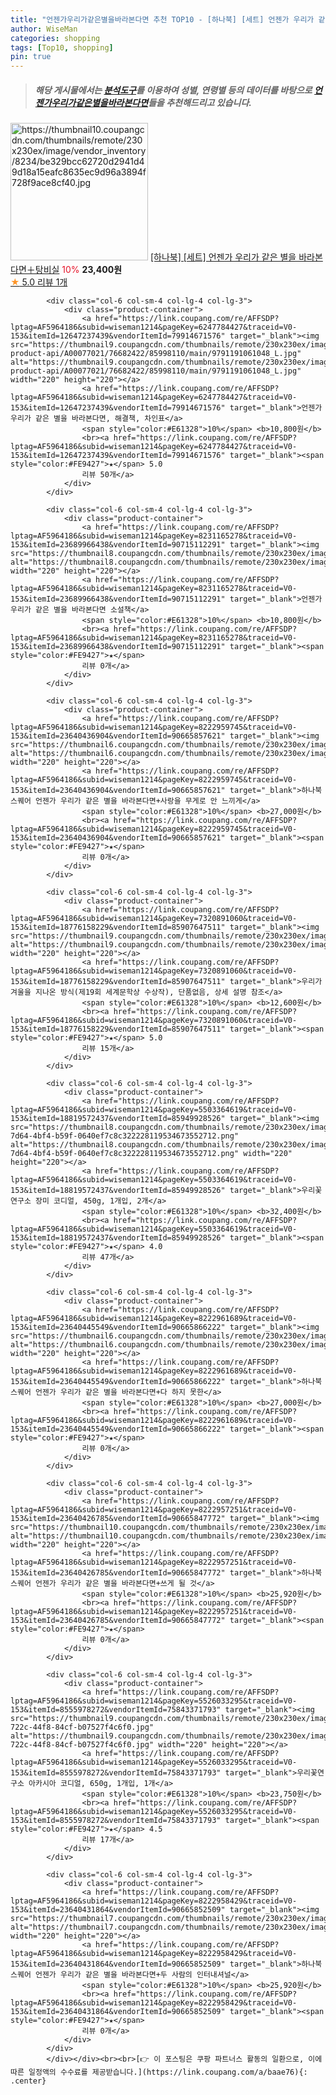 ```yaml
---
title: "언젠가우리가같은별을바라본다면 추천 TOP10 - [하나북] [세트] 언젠가 우리가 같은 별을 바라본다면＋탕비실"
author: WiseMan
categories: shopping
tags: [Top10, shopping]
pin: true
---
```


> ##### 해당 게시물에서는 [**분석도구**](https://itemscout.io/)를 이용하여 **성별**, **연령별** 등의 데이터를 바탕으로 [**언젠가우리가같은별을바라본다면**](https://link.coupang.com/a/baae76)들을 추천해드리고 있습니다.
<div class="container"><div class="row">
            <div class="col-6 col-sm-4 col-lg-4 col-lg-3">
                <div class="product-container">
                    <a href="https://link.coupang.com/re/AFFSDP?lptag=AF5964186&subid=wiseman1214&pageKey=8217766470&traceid=V0-153&itemId=23610107493&vendorItemId=90635770694" target="_blank"><img src="https://thumbnail10.coupangcdn.com/thumbnails/remote/230x230ex/image/vendor_inventory/8234/be329bcc62720d2941d49d18a15eafc8635ec9d96a3894f728f9ace8cf40.jpg" alt="https://thumbnail10.coupangcdn.com/thumbnails/remote/230x230ex/image/vendor_inventory/8234/be329bcc62720d2941d49d18a15eafc8635ec9d96a3894f728f9ace8cf40.jpg" width="220" height="220"></a>
                    <a href="https://link.coupang.com/re/AFFSDP?lptag=AF5964186&subid=wiseman1214&pageKey=8217766470&traceid=V0-153&itemId=23610107493&vendorItemId=90635770694" target="_blank">[하나북] [세트] 언젠가 우리가 같은 별을 바라본다면＋탕비실</a>
                    <span style="color:#E61328">10%</span> <b>23,400원</b>
                    <br><a href="https://link.coupang.com/re/AFFSDP?lptag=AF5964186&subid=wiseman1214&pageKey=8217766470&traceid=V0-153&itemId=23610107493&vendorItemId=90635770694" target="_blank"><span style="color:#FE9427">★</span> 5.0
                    리뷰 1개</a>
                </div>
            </div>
            
            <div class="col-6 col-sm-4 col-lg-4 col-lg-3">
                <div class="product-container">
                    <a href="https://link.coupang.com/re/AFFSDP?lptag=AF5964186&subid=wiseman1214&pageKey=6247784427&traceid=V0-153&itemId=12647237439&vendorItemId=79914671576" target="_blank"><img src="https://thumbnail9.coupangcdn.com/thumbnails/remote/230x230ex/image/retail-product-api/A00077021/76682422/85998110/main/9791191061048_L.jpg" alt="https://thumbnail9.coupangcdn.com/thumbnails/remote/230x230ex/image/retail-product-api/A00077021/76682422/85998110/main/9791191061048_L.jpg" width="220" height="220"></a>
                    <a href="https://link.coupang.com/re/AFFSDP?lptag=AF5964186&subid=wiseman1214&pageKey=6247784427&traceid=V0-153&itemId=12647237439&vendorItemId=79914671576" target="_blank">언젠가 우리가 같은 별을 바라본다면, 해결책, 차인표</a>
                    <span style="color:#E61328">10%</span> <b>10,800원</b>
                    <br><a href="https://link.coupang.com/re/AFFSDP?lptag=AF5964186&subid=wiseman1214&pageKey=6247784427&traceid=V0-153&itemId=12647237439&vendorItemId=79914671576" target="_blank"><span style="color:#FE9427">★</span> 5.0
                    리뷰 50개</a>
                </div>
            </div>
            
            <div class="col-6 col-sm-4 col-lg-4 col-lg-3">
                <div class="product-container">
                    <a href="https://link.coupang.com/re/AFFSDP?lptag=AF5964186&subid=wiseman1214&pageKey=8231165278&traceid=V0-153&itemId=23689966438&vendorItemId=90715112291" target="_blank"><img src="https://thumbnail8.coupangcdn.com/thumbnails/remote/230x230ex/image/vendor_inventory/22a1/6b2104eac07fd138c78827ddefed27854bf7c1783b2813eb5da1ee907472.jpg" alt="https://thumbnail8.coupangcdn.com/thumbnails/remote/230x230ex/image/vendor_inventory/22a1/6b2104eac07fd138c78827ddefed27854bf7c1783b2813eb5da1ee907472.jpg" width="220" height="220"></a>
                    <a href="https://link.coupang.com/re/AFFSDP?lptag=AF5964186&subid=wiseman1214&pageKey=8231165278&traceid=V0-153&itemId=23689966438&vendorItemId=90715112291" target="_blank">언젠가 우리가 같은 별을 바라본다면 소설책</a>
                    <span style="color:#E61328">10%</span> <b>10,800원</b>
                    <br><a href="https://link.coupang.com/re/AFFSDP?lptag=AF5964186&subid=wiseman1214&pageKey=8231165278&traceid=V0-153&itemId=23689966438&vendorItemId=90715112291" target="_blank"><span style="color:#FE9427">★</span> 
                    리뷰 0개</a>
                </div>
            </div>
            
            <div class="col-6 col-sm-4 col-lg-4 col-lg-3">
                <div class="product-container">
                    <a href="https://link.coupang.com/re/AFFSDP?lptag=AF5964186&subid=wiseman1214&pageKey=8222959745&traceid=V0-153&itemId=23640436904&vendorItemId=90665857621" target="_blank"><img src="https://thumbnail6.coupangcdn.com/thumbnails/remote/230x230ex/image/vendor_inventory/6a5c/b202fd3c129f2c531d165aeda6abf61b41be95ee3ce0d1b5a92b196eb18c.jpg" alt="https://thumbnail6.coupangcdn.com/thumbnails/remote/230x230ex/image/vendor_inventory/6a5c/b202fd3c129f2c531d165aeda6abf61b41be95ee3ce0d1b5a92b196eb18c.jpg" width="220" height="220"></a>
                    <a href="https://link.coupang.com/re/AFFSDP?lptag=AF5964186&subid=wiseman1214&pageKey=8222959745&traceid=V0-153&itemId=23640436904&vendorItemId=90665857621" target="_blank">하나북스퀘어 언젠가 우리가 같은 별을 바라본다면+사랑을 무게로 안 느끼게</a>
                    <span style="color:#E61328">10%</span> <b>27,000원</b>
                    <br><a href="https://link.coupang.com/re/AFFSDP?lptag=AF5964186&subid=wiseman1214&pageKey=8222959745&traceid=V0-153&itemId=23640436904&vendorItemId=90665857621" target="_blank"><span style="color:#FE9427">★</span> 
                    리뷰 0개</a>
                </div>
            </div>
            
            <div class="col-6 col-sm-4 col-lg-4 col-lg-3">
                <div class="product-container">
                    <a href="https://link.coupang.com/re/AFFSDP?lptag=AF5964186&subid=wiseman1214&pageKey=7320891060&traceid=V0-153&itemId=18776158229&vendorItemId=85907647511" target="_blank"><img src="https://thumbnail9.coupangcdn.com/thumbnails/remote/230x230ex/image/vendor_inventory/9f86/ab45bdafac18b1bf7d5420a791ef4d69c266d7d8c0f7b7c4ca5e57667230.jpg" alt="https://thumbnail9.coupangcdn.com/thumbnails/remote/230x230ex/image/vendor_inventory/9f86/ab45bdafac18b1bf7d5420a791ef4d69c266d7d8c0f7b7c4ca5e57667230.jpg" width="220" height="220"></a>
                    <a href="https://link.coupang.com/re/AFFSDP?lptag=AF5964186&subid=wiseman1214&pageKey=7320891060&traceid=V0-153&itemId=18776158229&vendorItemId=85907647511" target="_blank">우리가 겨울을 지나온 방식(제19회 세계문학상 수상작), 단품없음, 상세 설명 참조</a>
                    <span style="color:#E61328">10%</span> <b>12,600원</b>
                    <br><a href="https://link.coupang.com/re/AFFSDP?lptag=AF5964186&subid=wiseman1214&pageKey=7320891060&traceid=V0-153&itemId=18776158229&vendorItemId=85907647511" target="_blank"><span style="color:#FE9427">★</span> 5.0
                    리뷰 15개</a>
                </div>
            </div>
            
            <div class="col-6 col-sm-4 col-lg-4 col-lg-3">
                <div class="product-container">
                    <a href="https://link.coupang.com/re/AFFSDP?lptag=AF5964186&subid=wiseman1214&pageKey=5503364619&traceid=V0-153&itemId=18819572437&vendorItemId=85949928526" target="_blank"><img src="https://thumbnail8.coupangcdn.com/thumbnails/remote/230x230ex/image/retail/images/79e49241-7d64-4bf4-b59f-0640ef7c8c322228119534673552712.png" alt="https://thumbnail8.coupangcdn.com/thumbnails/remote/230x230ex/image/retail/images/79e49241-7d64-4bf4-b59f-0640ef7c8c322228119534673552712.png" width="220" height="220"></a>
                    <a href="https://link.coupang.com/re/AFFSDP?lptag=AF5964186&subid=wiseman1214&pageKey=5503364619&traceid=V0-153&itemId=18819572437&vendorItemId=85949928526" target="_blank">우리꽃연구소 장미 코디얼, 450g, 1개입, 2개</a>
                    <span style="color:#E61328">10%</span> <b>32,400원</b>
                    <br><a href="https://link.coupang.com/re/AFFSDP?lptag=AF5964186&subid=wiseman1214&pageKey=5503364619&traceid=V0-153&itemId=18819572437&vendorItemId=85949928526" target="_blank"><span style="color:#FE9427">★</span> 4.0
                    리뷰 47개</a>
                </div>
            </div>
            
            <div class="col-6 col-sm-4 col-lg-4 col-lg-3">
                <div class="product-container">
                    <a href="https://link.coupang.com/re/AFFSDP?lptag=AF5964186&subid=wiseman1214&pageKey=8222961689&traceid=V0-153&itemId=23640445549&vendorItemId=90665866222" target="_blank"><img src="https://thumbnail6.coupangcdn.com/thumbnails/remote/230x230ex/image/vendor_inventory/f2b1/44b599a4b0565f1b221a872f10aed450284bbcd4d142f5e709ef1998d1cb.jpg" alt="https://thumbnail6.coupangcdn.com/thumbnails/remote/230x230ex/image/vendor_inventory/f2b1/44b599a4b0565f1b221a872f10aed450284bbcd4d142f5e709ef1998d1cb.jpg" width="220" height="220"></a>
                    <a href="https://link.coupang.com/re/AFFSDP?lptag=AF5964186&subid=wiseman1214&pageKey=8222961689&traceid=V0-153&itemId=23640445549&vendorItemId=90665866222" target="_blank">하나북스퀘어 언젠가 우리가 같은 별을 바라본다면+다 하지 못한</a>
                    <span style="color:#E61328">10%</span> <b>27,000원</b>
                    <br><a href="https://link.coupang.com/re/AFFSDP?lptag=AF5964186&subid=wiseman1214&pageKey=8222961689&traceid=V0-153&itemId=23640445549&vendorItemId=90665866222" target="_blank"><span style="color:#FE9427">★</span> 
                    리뷰 0개</a>
                </div>
            </div>
            
            <div class="col-6 col-sm-4 col-lg-4 col-lg-3">
                <div class="product-container">
                    <a href="https://link.coupang.com/re/AFFSDP?lptag=AF5964186&subid=wiseman1214&pageKey=8222957251&traceid=V0-153&itemId=23640426785&vendorItemId=90665847772" target="_blank"><img src="https://thumbnail10.coupangcdn.com/thumbnails/remote/230x230ex/image/vendor_inventory/f933/917b5c42173ea0e9120debd158888ba3c5da3f91ca4072ae8f01e3eb0d19.jpg" alt="https://thumbnail10.coupangcdn.com/thumbnails/remote/230x230ex/image/vendor_inventory/f933/917b5c42173ea0e9120debd158888ba3c5da3f91ca4072ae8f01e3eb0d19.jpg" width="220" height="220"></a>
                    <a href="https://link.coupang.com/re/AFFSDP?lptag=AF5964186&subid=wiseman1214&pageKey=8222957251&traceid=V0-153&itemId=23640426785&vendorItemId=90665847772" target="_blank">하나북스퀘어 언젠가 우리가 같은 별을 바라본다면+쓰게 될 것</a>
                    <span style="color:#E61328">10%</span> <b>25,920원</b>
                    <br><a href="https://link.coupang.com/re/AFFSDP?lptag=AF5964186&subid=wiseman1214&pageKey=8222957251&traceid=V0-153&itemId=23640426785&vendorItemId=90665847772" target="_blank"><span style="color:#FE9427">★</span> 
                    리뷰 0개</a>
                </div>
            </div>
            
            <div class="col-6 col-sm-4 col-lg-4 col-lg-3">
                <div class="product-container">
                    <a href="https://link.coupang.com/re/AFFSDP?lptag=AF5964186&subid=wiseman1214&pageKey=5526033295&traceid=V0-153&itemId=8555978272&vendorItemId=75843371793" target="_blank"><img src="https://thumbnail9.coupangcdn.com/thumbnails/remote/230x230ex/image/retail/images/2021/05/13/12/3/f0e01e54-722c-44f8-84cf-b07527f4c6f0.jpg" alt="https://thumbnail9.coupangcdn.com/thumbnails/remote/230x230ex/image/retail/images/2021/05/13/12/3/f0e01e54-722c-44f8-84cf-b07527f4c6f0.jpg" width="220" height="220"></a>
                    <a href="https://link.coupang.com/re/AFFSDP?lptag=AF5964186&subid=wiseman1214&pageKey=5526033295&traceid=V0-153&itemId=8555978272&vendorItemId=75843371793" target="_blank">우리꽃연구소 아카시아 코디얼, 650g, 1개입, 1개</a>
                    <span style="color:#E61328">10%</span> <b>23,750원</b>
                    <br><a href="https://link.coupang.com/re/AFFSDP?lptag=AF5964186&subid=wiseman1214&pageKey=5526033295&traceid=V0-153&itemId=8555978272&vendorItemId=75843371793" target="_blank"><span style="color:#FE9427">★</span> 4.5
                    리뷰 17개</a>
                </div>
            </div>
            
            <div class="col-6 col-sm-4 col-lg-4 col-lg-3">
                <div class="product-container">
                    <a href="https://link.coupang.com/re/AFFSDP?lptag=AF5964186&subid=wiseman1214&pageKey=8222958429&traceid=V0-153&itemId=23640431864&vendorItemId=90665852509" target="_blank"><img src="https://thumbnail7.coupangcdn.com/thumbnails/remote/230x230ex/image/vendor_inventory/71b8/79170046e2828dfc64db9b764eccb2f3596ba21690d55fe8427dbdb8ef69.jpg" alt="https://thumbnail7.coupangcdn.com/thumbnails/remote/230x230ex/image/vendor_inventory/71b8/79170046e2828dfc64db9b764eccb2f3596ba21690d55fe8427dbdb8ef69.jpg" width="220" height="220"></a>
                    <a href="https://link.coupang.com/re/AFFSDP?lptag=AF5964186&subid=wiseman1214&pageKey=8222958429&traceid=V0-153&itemId=23640431864&vendorItemId=90665852509" target="_blank">하나북스퀘어 언젠가 우리가 같은 별을 바라본다면+두 사람의 인터내셔널</a>
                    <span style="color:#E61328">10%</span> <b>25,920원</b>
                    <br><a href="https://link.coupang.com/re/AFFSDP?lptag=AF5964186&subid=wiseman1214&pageKey=8222958429&traceid=V0-153&itemId=23640431864&vendorItemId=90665852509" target="_blank"><span style="color:#FE9427">★</span> 
                    리뷰 0개</a>
                </div>
            </div>
            </div></div><br><br>[👉 이 포스팅은 쿠팡 파트너스 활동의 일환으로, 이에 따른 일정액의 수수료를 제공받습니다.](https://link.coupang.com/a/baae76){: .center}